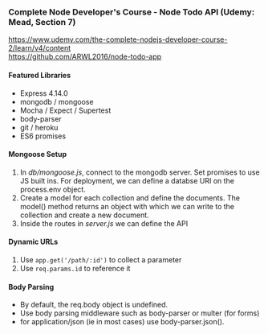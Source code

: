 ### Complete Node Developer's Course - Node Todo API (Udemy: Mead, Section 7)

https://www.udemy.com/the-complete-nodejs-developer-course-2/learn/v4/content  
https://github.com/ARWL2016/node-todo-app 
  
#### Featured Libraries  
- Express 4.14.0  
- mongodb / mongoose   
- Mocha / Expect / Supertest  
- body-parser   
- git / heroku   
- ES6 promises  

#### Mongoose Setup 
1. In *db/mongoose.js*, connect to the mongodb server. Set promises to use JS built ins. For deployment, we can define a databse URI on the process.env object.  
2. Create a model for each collection and define the documents. The model() method returns an object with which we can write to the collection and create a new document. 
3. Inside the routes in *server.js* we can define the API 

#### Dynamic URLs 
1. Use `app.get('/path/:id')` to collect a parameter
2. Use `req.params.id` to reference it

#### Body Parsing 
- By default, the req.body object is undefined. 
- Use body parsing middleware such as body-parser or multer (for forms) 
- for application/json (ie in most cases) use body-parser.json(). 